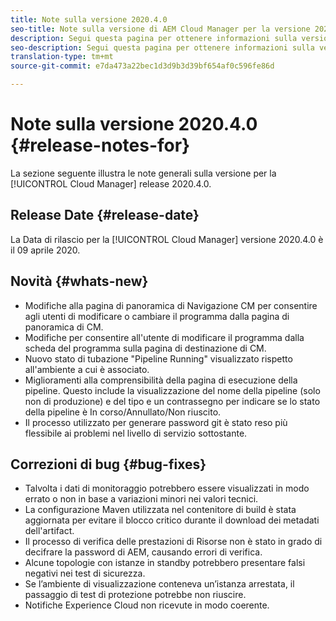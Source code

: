```yaml
---
title: Note sulla versione 2020.4.0
seo-title: Note sulla versione di AEM Cloud Manager per la versione 2020.4.0
description: Segui questa pagina per ottenere informazioni sulla versione 2020.4.0 di Cloud Manager
seo-description: Segui questa pagina per ottenere informazioni sulla versione 2020.4.0 di AEM Cloud Manager
translation-type: tm+mt
source-git-commit: e7da473a22bec1d3d9b3d39bf654af0c596fe86d

---
```


# Note sulla versione 2020.4.0 {#release-notes-for}

La sezione seguente illustra le note generali sulla versione per la [!UICONTROL Cloud Manager] release 2020.4.0.

## Release Date {#release-date}

La Data di rilascio per la [!UICONTROL Cloud Manager] versione 2020.4.0 è il 09 aprile 2020.

## Novità {#whats-new}

* Modifiche alla pagina di panoramica di Navigazione CM per consentire agli utenti di modificare o cambiare il programma dalla pagina di panoramica di CM.
* Modifiche per consentire all&#39;utente di modificare il programma dalla scheda del programma sulla pagina di destinazione di CM.
* Nuovo stato di tubazione &quot;Pipeline Running&quot; visualizzato rispetto all&#39;ambiente a cui è associato.
* Miglioramenti alla comprensibilità della pagina di esecuzione della pipeline. Questo include la visualizzazione del nome della pipeline (solo non di produzione) e del tipo e un contrassegno per indicare se lo stato della pipeline è In corso/Annullato/Non riuscito.
* Il processo utilizzato per generare password git è stato reso più flessibile ai problemi nel livello di servizio sottostante.

## Correzioni di bug {#bug-fixes}

* Talvolta i dati di monitoraggio potrebbero essere visualizzati in modo errato o non in base a variazioni minori nei valori tecnici.
* La configurazione Maven utilizzata nel contenitore di build è stata aggiornata per evitare il blocco critico durante il download dei metadati dell&#39;artifact.
* Il processo di verifica delle prestazioni di Risorse non è stato in grado di decifrare la password di AEM, causando errori di verifica.
* Alcune topologie con istanze in standby potrebbero presentare falsi negativi nei test di sicurezza.
* Se l’ambiente di visualizzazione conteneva un’istanza arrestata, il passaggio di test di protezione potrebbe non riuscire.
* Notifiche Experience Cloud non ricevute in modo coerente.


